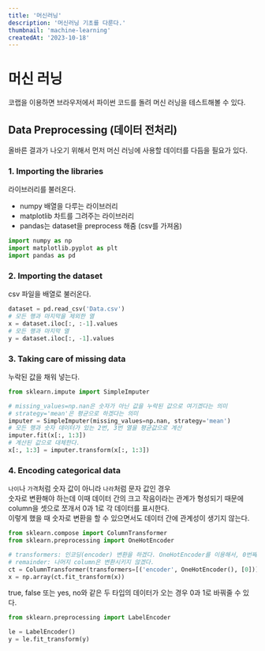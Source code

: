 ```yaml
---
title: '머신러닝'
description: '머신러닝 기초를 다룬다.'
thumbnail: 'machine-learning'
createdAt: '2023-10-18'
---
```


# 머신 러닝

코랩을 이용하면 브라우저에서 파이썬 코드를 돌려 머신 러닝을 테스트해볼 수 있다.

## Data Preprocessing (데이터 전처리)

올바른 결과가 나오기 위해서 먼저 머신 러닝에 사용할 데이터를 다듬을 필요가 있다.

### 1. Importing the libraries

라이브러리를 불러온다.

- numpy 배열을 다루는 라이브러리
- matplotlib 차트를 그려주는 라이브러리
- pandas는 dataset을 preprocess 해줌 (csv를 가져옴)

```python
import numpy as np
import matplotlib.pyplot as plt
import pandas as pd
```

### 2. Importing the dataset

csv 파일을 배열로 불러온다.

```python
dataset = pd.read_csv('Data.csv')
# 모든 행과 마지막을 제외한 열
x = dataset.iloc[:, :-1].values
# 모든 행과 마지막 열
y = dataset.iloc[:, -1].values
```

### 3. Taking care of missing data

누락된 값을 채워 넣는다.

```python
from sklearn.impute import SimpleImputer

# missing_values=np.nan은 숫자가 아닌 값을 누락된 값으로 여기겠다는 의미
# strategy='mean'은 평균으로 하겠다는 의미
imputer = SimpleImputer(missing_values=np.nan, strategy='mean')
# 모든 행과 숫자 데이터가 있는 2번, 3번 열을 평균값으로 계산
imputer.fit(x[:, 1:3])
# 계산된 값으로 대체한다.
x[:, 1:3] = imputer.transform(x[:, 1:3])
```

### 4. Encoding categorical data

`나이`나 `가격`처럼 숫자 값이 아니라 `나라`처럼 문자 값인 경우\
숫자로 변환해야 하는데 이때 데이터 간의 크고 작음이라는 관계가 형성되기 때문에\
column을 셋으로 쪼개서 0과 1로 각 데이터를 표시한다.\
이렇게 했을 때 숫자로 변환을 할 수 있으면서도 데이터 간에 관계성이 생기지 않는다.

```python
from sklearn.compose import ColumnTransformer
from sklearn.preprocessing import OneHotEncoder

# transformers: 인코딩(encoder) 변환을 하겠다. OneHotEncoder를 이용해서, 0번째 column에
# remainder: 나머지 column은 변환시키지 않겠다.
ct = ColumnTransformer(transformers=[('encoder', OneHotEncoder(), [0])], remainder='passthrough')
x = np.array(ct.fit_transform(x))
```

true, false 또는 yes, no와 같은 두 타입의 데이터가 오는 경우 0과 1로 바꿔줄 수 있다.

```python
from sklearn.preprocessing import LabelEncoder

le = LabelEncoder()
y = le.fit_transform(y)
```
